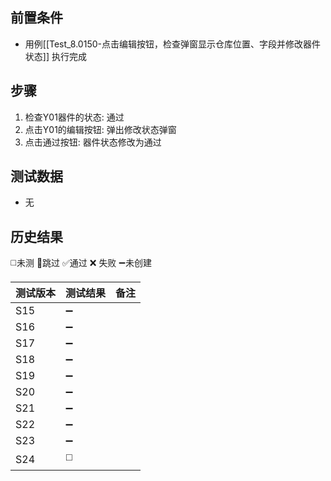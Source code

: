 
## 前置条件

- 用例[[Test_8.0150-点击编辑按钮，检查弹窗显示仓库位置、字段并修改器件状态]] 执行完成

## 步骤

1. 检查Y01器件的状态: 通过
2. 点击Y01的编辑按钮: 弹出修改状态弹窗
3. 点击通过按钮: 器件状态修改为通过

## 测试数据

- 无

## 历史结果
 ◻️未测    🚫跳过     ✅通过    ❌ 失败    ➖未创建
  
| 测试版本 | 测试结果 | 备注  |
| ---- | ---- | --- |
| S15  | ➖    |     |
| S16  | ➖    |     |
| S17  | ➖    |     |
| S18  | ➖    |     |
| S19  | ➖    |     |
| S20  | ➖    |     |
| S21  | ➖    |     |
| S22  | ➖    |     |
| S23  | ➖    |     |
| S24  | ◻️   |     |

